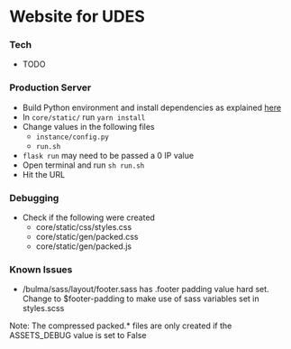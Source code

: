 # Website for UDES

### Tech
* TODO

### Production Server
* Build Python environment and install dependencies as explained [here](https://bitbucket.org/mania_dev/flask-boilerplate)
* In ```core/static/``` run
```yarn install```
* Change values in the following files
    * ```instance/config.py```
    * ```run.sh```
* ```flask run``` may need to be passed a 0 IP value
* Open terminal and run
```sh run.sh```
* Hit the URL

### Debugging
* Check if the following were created
    * core/static/css/styles.css
    * core/static/gen/packed.css
    * core/static/gen/packed.js

### Known Issues
* /bulma/sass/layout/footer.sass has .footer padding value hard set. Change to $footer-padding to make use of sass variables set in styles.scss

Note: The compressed packed.* files are only created if the ASSETS_DEBUG value is set to False